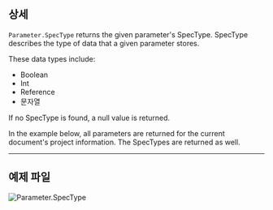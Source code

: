 ## 상세
`Parameter.SpecType` returns the given parameter's SpecType. SpecType describes the type of data that a given parameter stores.

These data types include:
- Boolean
- Int
- Reference
- 문자열

If no SpecType is found, a null value is returned.

In the example below, all parameters are returned for the current document's project information. The SpecTypes are returned as well.

___
## 예제 파일

![Parameter.SpecType](./Revit.Elements.Parameter.SpecType_img.jpg)
